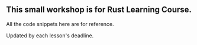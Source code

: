 ## This small workshop is for Rust Learning Course.

All the code snippets here are for reference. 

Updated by each lesson's deadline. 
